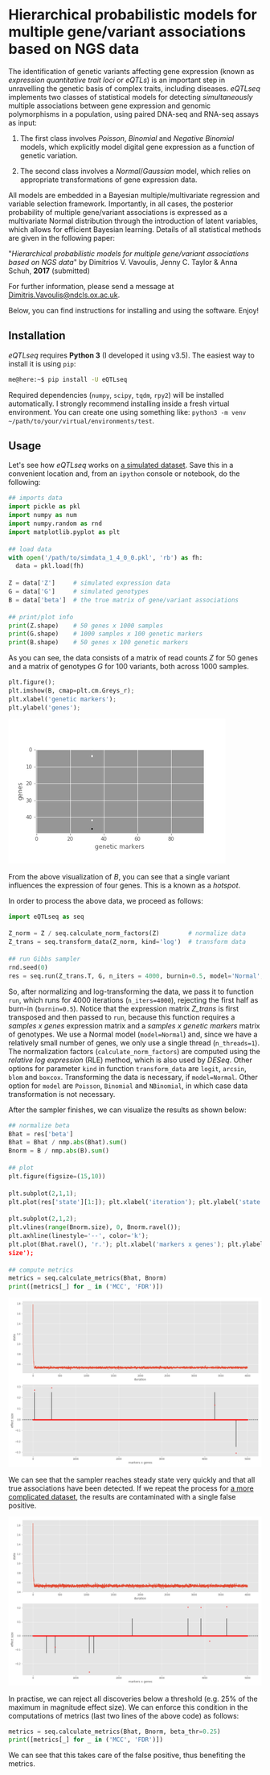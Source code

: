 # Hierarchical probabilistic models for multiple gene/variant associations based on NGS data

The identification of genetic variants affecting gene expression (known as *expression
quantitative trait loci* or *eQTLs*) is an important step in unravelling the genetic
basis of complex traits, including diseases. *eQTLseq* implements two classes of
statistical models for detecting *simultaneously* multiple associations between gene
expression and genomic polymorphisms in a population, using paired DNA-seq and RNA-seq
assays as input:

  1. The first class involves *Poisson*, *Binomial* and *Negative Binomial* models,
  which explicitly model digital gene expression as a function of genetic variation.

  2. The second class involves a *Normal*/*Gaussian* model, which relies on appropriate
  transformations of gene expression data.

All models are embedded in a Bayesian multiple/multivariate regression and variable
selection framework. Importantly, in all cases, the posterior probability of multiple
gene/variant associations is expressed as a multivariate Normal distribution through
the introduction of latent variables, which allows for efficient Bayesian learning.
Details of all statistical methods are given in the following paper:

"*Hierarchical probabilistic models for multiple gene/variant associations based on
NGS data*" by Dimitrios V. Vavoulis, Jenny C. Taylor & Anna Schuh, **2017** (submitted)

For further information, please send a message at <Dimitris.Vavoulis@ndcls.ox.ac.uk>.

Below, you can find instructions for installing and using the software. Enjoy!

## Installation

*eQTLseq* requires **Python 3** (I developed it using v3.5). The easiest way to install it is using `pip`:

```bash
me@here:~$ pip install -U eQTLseq
```

Required dependencies (`numpy`, `scipy`, `tqdm`, `rpy2`) will be installed
automatically. I strongly recommend installing inside a fresh virtual environment. You can create one using something like: `python3 -m venv ~/path/to/your/virtual/environments/test`.

## Usage

Let's see how *eQTLseq* works on [a simulated dataset](data/simdata_1_4_0_0.pkl).
Save this in a convenient location and, from an `ipython` console or notebook, do
the following:

```python
## imports data
import pickle as pkl
import numpy as num
import numpy.random as rnd
import matplotlib.pyplot as plt

## load data
with open('/path/to/simdata_1_4_0_0.pkl', 'rb') as fh:
  data = pkl.load(fh)

Z = data['Z']     # simulated expression data
G = data['G']     # simulated genotypes
B = data['beta']  # the true matrix of gene/variant associations

## print/plot info
print(Z.shape)    # 50 genes x 1000 samples
print(G.shape)    # 1000 samples x 100 genetic markers
print(B.shape)    # 50 genes x 100 genetic markers
```

As you can see, the data consists of a matrix of read counts *Z* for 50 genes and a
matrix of genotypes *G* for 100 variants, both across 1000 samples.

```python
plt.figure();
plt.imshow(B, cmap=plt.cm.Greys_r);
plt.xlabel('genetic markers');
plt.ylabel('genes');
```

![The matrix of regression coefficients B](figs/fig1.png)

From the above visualization of *B*, you can see that a single variant influences
the expression of four genes. This is a known as a *hotspot*.

In order to process the above data, we proceed as follows:

```python
import eQTLseq as seq

Z_norm = Z / seq.calculate_norm_factors(Z)        # normalize data
Z_trans = seq.transform_data(Z_norm, kind='log')  # transform data

## run Gibbs sampler
rnd.seed(0)
res = seq.run(Z_trans.T, G, n_iters = 4000, burnin=0.5, model='Normal', n_threads=1)
```

So, after normalizing and log-transforming the data, we pass it to function `run`,
which runs for 4000 iterations (`n_iters=4000`), rejecting the first half as burn-in
(`burnin=0.5`). Notice that the expression matrix *Z_trans* is first transposed and
then passed to `run`, because this function requires a *samples x genes* expression
matrix and a *samples x genetic markers* matrix of genotypes. We use a Normal model
(`model=Normal`) and, since we have a relatively small number of genes, we only use
a single thread (`n_threads=1`). The normalization factors
(`calculate_norm_factors`) are computed using the *relative log expression* (RLE)
method, which is also used by *DESeq*. Other options for parameter `kind` in function
`transform_data` are `logit`, `arcsin`, `blom` and `boxcox`. Transforming the data
is necessary, if `model=Normal`. Other option for `model` are `Poisson`, `Binomial`
and `NBinomial`, in which case data transformation is not necessary.

After the sampler finishes, we can visualize the results as shown below:

```python
## normalize beta
Bhat = res['beta']
Bhat = Bhat / nmp.abs(Bhat).sum()
Bnorm = B / nmp.abs(B).sum()

## plot
plt.figure(figsize=(15,10))

plt.subplot(2,1,1);
plt.plot(res['state'][1:]); plt.xlabel('iteration'); plt.ylabel('state')

plt.subplot(2,1,2);
plt.vlines(range(Bnorm.size), 0, Bnorm.ravel());
plt.axhline(linestyle='--', color='k');
plt.plot(Bhat.ravel(), 'r.'); plt.xlabel('markers x genes'); plt.ylabel('effect
size');

## compute metrics
metrics = seq.calculate_metrics(Bhat, Bnorm)
print([metrics[_] for _ in ('MCC', 'FDR')])
```

![Sampler output for simdata_1_4_0_0.pkl](figs/fig2.png)

We can see that the sampler reaches steady state very quickly and that all true
associations have been detected. If we repeat the process for [a more complicated
dataset](data/simdata_1_8_0_0.pkl), the results are contaminated with a single false
positive.

![Sampler output for simdata_1_8_0_0.pkl](figs/fig3.png)

In practise, we can reject all discoveries below a threshold (e.g. 25% of
the maximum in magnitude effect size). We can enforce this condition in the
computations of metrics (last two lines of the above code) as follows:

```python
metrics = seq.calculate_metrics(Bhat, Bnorm, beta_thr=0.25)
print([metrics[_] for _ in ('MCC', 'FDR')])
```

We can see that this takes care of the false positive, thus benefiting the metrics.   
